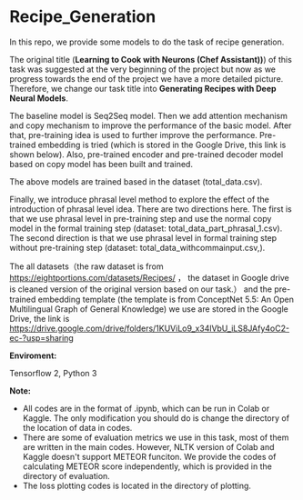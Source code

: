 # Recipe_Generation
In this repo, we provide some models to do the task of recipe generation. 

The original title (**Learning to Cook with Neurons (Chef Assistant))**) of this task was suggested at the very beginning of the project but now as we progress towards the end of the project we have a more detailed picture. Therefore, we change our task title into **Generating Recipes with Deep Neural Models**.

The baseline model is Seq2Seq model. Then we add attention mechanism and copy mechanism to improve the performance of the basic model. After that, pre-training idea is used to further improve the performance. Pre-trained embedding is tried (which is stored in the Google Drive, this link is shown below). Also, pre-trained encoder and pre-trained decoder model based on copy model has been built and trained.

The above models are trained based in the dataset (total_data.csv).

Finally, we introduce phrasal level method to explore the effect of  the introduction of phrasal level idea. There are two directions here. The first is that we use phrasal level in pre-training step and use the normal copy model in the formal training step (dataset: total_data_part_phrasal_1.csv). The second direction is that we use phrasal level in  formal training step without pre-training step (dataset: total_data_withcommainput.csv,).

The all datasets（the raw dataset is from https://eightportions.com/datasets/Recipes/ ， the dataset in Google drive is cleaned version of the original version based on our task.） and the pre-trained embedding template (the template is from ConceptNet 5.5: An Open Multilingual Graph of General Knowledge) we use are stored in the Google Drive, the link is https://drive.google.com/drive/folders/1KUViLo9_x34lVbU_iLS8JAfy4oC2-ec-?usp=sharing



**Enviroment:**

Tensorflow 2, Python 3



**Note:**

- All codes are in the format of .ipynb, which can be run in Colab or Kaggle. The only modification you should do is change the directory of the location of data in codes.
- There are some of evaluation metrics we use in this task, most of them are written in the main codes. However, NLTK version of Colab and Kaggle doesn't support METEOR funciton. We provide the codes of calculating METEOR score independently, which is provided in the directory of evaluation.
- The loss plotting codes is located in the directory of plotting.